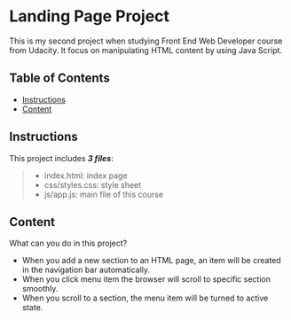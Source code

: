 # Landing Page Project

This is my second project when studying Front End Web Developer course from Udacity.
It focus on manipulating HTML content by using Java Script.

## Table of Contents

- [Instructions](#instructions)
- [Content](#content)

## Instructions

This project includes **_3 files_**:

> - index.html: index page
> - css/styles.css: style sheet
> - js/app.js: main file of this course

## Content

What can you do in this project?

- When you add a new section to an HTML page, an item will be created in the navigation bar automatically.
- When you click menu item the browser will scroll to specific section smoothly.
- When you scroll to a section, the menu item will be turned to active state.
